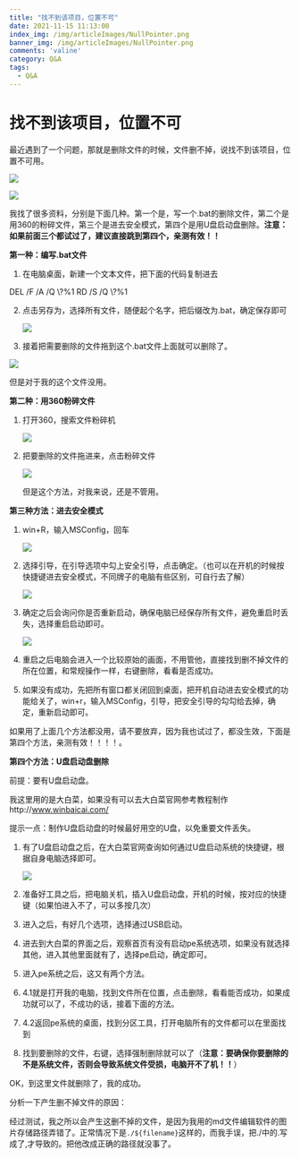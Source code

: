 ```yaml
---
title: "找不到该项目，位置不可"
date: 2021-11-15 11:13:00
index_img: /img/articleImages/NullPointer.png
banner_img: /img/articleImages/NullPointer.png
comments: 'valine'
category: Q&A
tags:
  - Q&A
---
```




# 找不到该项目，位置不可

最近遇到了一个问题，那就是删除文件的时候，文件删不掉，说找不到该项目，位置不可用。

![](找不到该项目，位置不可用/image-20211115113810158.png)



![](找不到该项目，位置不可用/image-20211115113906078-1636947547530.png)



我找了很多资料，分别是下面几种。第一个是，写一个.bat的删除文件，第二个是用360的粉碎文件，第三个是进去安全模式，第四个是用U盘启动盘删除。**注意：如果前面三个都试过了，建议直接跳到第四个，亲测有效！！**

**第一种：编写.bat文件**

1.  在电脑桌面，新建一个文本文件，把下面的代码复制进去

DEL /F /A /Q \\?\%1
RD /S /Q \\?\%1

2. 点击另存为，选择所有文件，随便起个名字，把后缀改为.bat，确定保存即可

   ![](找不到该项目，位置不可用/image-20211115114942178.png)

3. 接着把需要删除的文件拖到这个.bat文件上面就可以删除了。

![](找不到该项目，位置不可用/image-20211115115259240.png)

但是对于我的这个文件没用。

**第二种：用360粉碎文件**

1. 打开360，搜索文件粉碎机

   ![](找不到该项目，位置不可用/image-20211115115452714.png)

2. 把要删除的文件拖进来，点击粉碎文件

   ![](找不到该项目，位置不可用/image-20211115115555774.png)

   但是这个方法，对我来说，还是不管用。

   

**第三种方法：进去安全模式**

1. win+R，输入MSConfig，回车

   ![](找不到该项目，位置不可用/image-20211115115819049.png)

2. 选择引导，在引导选项中勾上安全引导，点击确定。（也可以在开机的时候按快捷键进去安全模式，不同牌子的电脑有些区别，可自行去了解）

   ![](找不到该项目，位置不可用/image-20211115115933827.png)

3. 确定之后会询问你是否重新启动，确保电脑已经保存所有文件，避免重启时丢失，选择重启启动即可。

   ![](找不到该项目，位置不可用/image-20211115120140977.png)

4. 重启之后电脑会进入一个比较原始的画面，不用管他，直接找到删不掉文件的所在位置，和常规操作一样，右键删除，看看是否成功。

5. 如果没有成功，先把所有窗口都关闭回到桌面，把开机自动进去安全模式的功能给关了，win+r，输入MSConfig，引导，把安全引导的勾勾给去掉，确定，重新启动即可。



如果用了上面几个方法都没用，请不要放弃，因为我也试过了，都没生效，下面是第四个方法，亲测有效！！！！。



**第四个方法：U盘启动盘删除**

前提：要有U盘启动盘。

我这里用的是大白菜，如果没有可以去大白菜官网参考教程制作http://www.winbaicai.com/

提示一点：制作U盘启动盘的时候最好用空的U盘，以免重要文件丢失。

1. 有了U盘启动盘之后，在大白菜官网查询如何通过U盘启动系统的快捷键，根据自身电脑选择即可。

   ![](找不到该项目，位置不可用/image-20211115121724694.png)

2. 准备好工具之后，把电脑关机，插入U盘启动盘，开机的时候，按对应的快捷键（如果怕进入不了，可以多按几次）

3. 进入之后，有好几个选项，选择通过USB启动。

4. 进去到大白菜的界面之后，观察首页有没有启动pe系统选项，如果没有就选择其他，进入其他里面就有了，选择pe启动，确定即可。

5. 进入pe系统之后，这又有两个方法。

6. 4.1就是打开我的电脑，找到文件所在位置，点击删除，看看能否成功，如果成功就可以了，不成功的话，接着下面的方法。

7. 4.2返回pe系统的桌面，找到分区工具，打开电脑所有的文件都可以在里面找到

8. 找到要删除的文件，右键，选择强制删除就可以了（**注意：要确保你要删除的不是系统文件，否则会导致系统文件受损，电脑开不了机！！**）



OK，到这里文件就删除了，我的成功。



分析一下产生删不掉文件的原因：

经过测试，我之所以会产生这删不掉的文件，是因为我用的md文件编辑软件的图片存储路径弄错了。正常情况下是`./${filename}`这样的，而我手误，把./中的.写成了,才导致的。把他改成正确的路径就没事了。